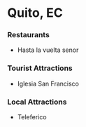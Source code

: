 # Quito, EC

### Restaurants
- Hasta la vuelta senor

### Tourist Attractions
- Iglesia San Francisco

### Local Attractions
- Teleferico
